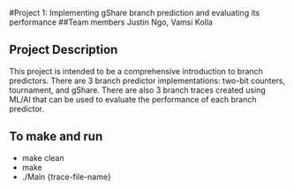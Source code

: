 #Project 1: Implementing gShare branch prediction and evaluating its performance
##Team members 
Justin Ngo, Vamsi Kolla

## Project Description
This project is intended to be a comprehensive introduction to branch predictors.
There are 3 branch predictor implementations: two-bit counters, tournament, and
gShare. There are also 3 branch traces created using ML/AI that can be used to 
evaluate the performance of each branch predictor.

## To make and run
- make clean
- make
- ./Main {trace-file-name}
